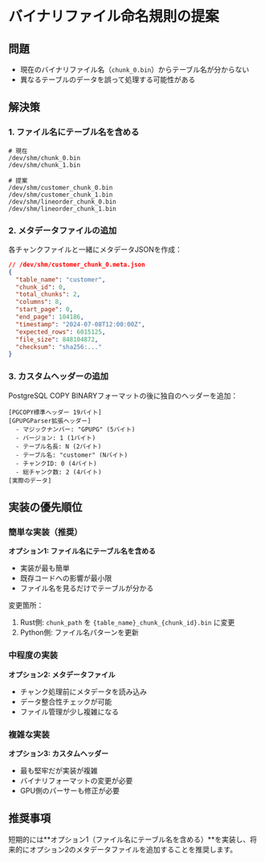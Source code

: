 # バイナリファイル命名規則の提案

## 問題
- 現在のバイナリファイル名（`chunk_0.bin`）からテーブル名が分からない
- 異なるテーブルのデータを誤って処理する可能性がある

## 解決策

### 1. ファイル名にテーブル名を含める
```
# 現在
/dev/shm/chunk_0.bin
/dev/shm/chunk_1.bin

# 提案
/dev/shm/customer_chunk_0.bin
/dev/shm/customer_chunk_1.bin
/dev/shm/lineorder_chunk_0.bin
/dev/shm/lineorder_chunk_1.bin
```

### 2. メタデータファイルの追加
各チャンクファイルと一緒にメタデータJSONを作成：
```json
// /dev/shm/customer_chunk_0.meta.json
{
  "table_name": "customer",
  "chunk_id": 0,
  "total_chunks": 2,
  "columns": 8,
  "start_page": 0,
  "end_page": 104186,
  "timestamp": "2024-07-08T12:00:00Z",
  "expected_rows": 6015125,
  "file_size": 848104872,
  "checksum": "sha256:..."
}
```

### 3. カスタムヘッダーの追加
PostgreSQL COPY BINARYフォーマットの後に独自のヘッダーを追加：
```
[PGCOPY標準ヘッダー 19バイト]
[GPUPGParser拡張ヘッダー]
  - マジックナンバー: "GPUPG" (5バイト)
  - バージョン: 1 (1バイト)
  - テーブル名長: N (2バイト)
  - テーブル名: "customer" (Nバイト)
  - チャンクID: 0 (4バイト)
  - 総チャンク数: 2 (4バイト)
[実際のデータ]
```

## 実装の優先順位

### 簡単な実装（推奨）
**オプション1: ファイル名にテーブル名を含める**
- 実装が最も簡単
- 既存コードへの影響が最小限
- ファイル名を見るだけでテーブルが分かる

変更箇所：
1. Rust側: `chunk_path` を `{table_name}_chunk_{chunk_id}.bin` に変更
2. Python側: ファイル名パターンを更新

### 中程度の実装
**オプション2: メタデータファイル**
- チャンク処理前にメタデータを読み込み
- データ整合性チェックが可能
- ファイル管理が少し複雑になる

### 複雑な実装
**オプション3: カスタムヘッダー**
- 最も堅牢だが実装が複雑
- バイナリフォーマットの変更が必要
- GPU側のパーサーも修正が必要

## 推奨事項

短期的には**オプション1（ファイル名にテーブル名を含める）**を実装し、将来的にオプション2のメタデータファイルを追加することを推奨します。